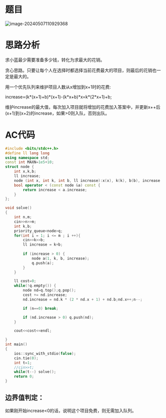 # 题目

![image-20240507110929368](C:\Users\Administrator\AppData\Roaming\Typora\typora-user-images\image-20240507110929368.png)

# 思路分析

求小蓝最少需要准备多少钱，转化为求最大的花销。

贪心思路。只要让每个人在选择时都选择当前花费最大的项目，则最后的花销也一定是最大的。

用一个优先队列来维护项目人数从x增加到x+1时的花费:

increase=(k\*(x+1)+b)\*(x+1)-(k\*x+b)*x=k\*(2\*x+1)+b;

维护increase的最大值，每次加入项目就将增加的花费加入答案中，并更新x++后(x+1)到(x+2)的increase，如果>0则入队，否则出队。

# AC代码

```c++
#include <bits/stdc++.h>
#define ll long long
using namespace std;
const int MAXN=1e5+10;
struct node {
    int x,k,b;
    ll increase;
    node (int x, int k, int b, ll increase):x(x), k(k), b(b), increase(increase) {}
    bool operator < (const node &a) const {
        return increase < a.increase;
    }
};

void solve()
{
    int n,m;
    cin>>n>>m;
    int k,b;
    priority_queue<node>q;
    for(int i = 1; i <= m ; i ++){
        cin>>k>>b;
        ll increase = k+b;
        
        if (increase > 0) {
            node a(1, k, b, increase);
            q.push(a);
        }
    }

    ll cost=0;
    while(!q.empty()) {
        node nd=q.top();q.pop();
        cost += nd.increase;
        nd.increase = nd.k * (2 * nd.x + 1) + nd.b;nd.x++;n--;

        if (n==0) break;

        if (nd.increase > 0) q.push(nd);
    }

    cout<<cost<<endl;

}
int main()
{
    ios::sync_with_stdio(false);
    cin.tie(0);
    int t=1;
    //cin>>t;
    while(t--) solve();
    return 0;
}
```

## 边界值判定：

如果刚开始increase<0的话，说明这个项目免费，则无需加入队列。